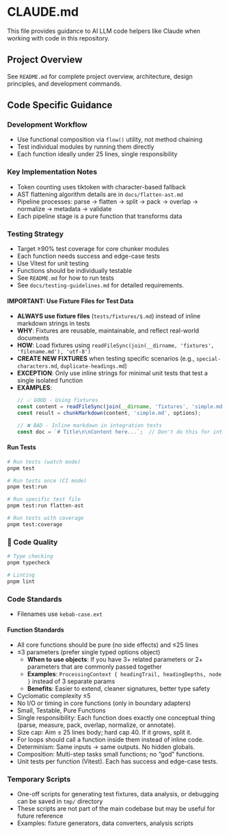 # CLAUDE.md

This file provides guidance to AI LLM code helpers like Claude when working with code in this repository.

## Project Overview

See `README.md` for complete project overview, architecture, design principles, and development commands.

## Code Specific Guidance

### Development Workflow
- Use functional composition via `flow()` utility, not method chaining
- Test individual modules by running them directly
- Each function ideally under 25 lines, single responsibility

### Key Implementation Notes
- Token counting uses tiktoken with character-based fallback
- AST flattening algorithm details are in `docs/flatten-ast.md`
- Pipeline processes: parse → flatten → split → pack → overlap → normalize → metadata → validate
- Each pipeline stage is a pure function that transforms data

### Testing Strategy
- Target ≥90% test coverage for core chunker modules
- Each function needs success and edge-case tests
- Use Vitest for unit testing
- Functions should be individually testable
- See `README.md` for how to run tests
- See `docs/testing-guidelines.md` for detailed requirements.

#### IMPORTANT: Use Fixture Files for Test Data
- **ALWAYS use fixture files** (`tests/fixtures/$.md`) instead of inline markdown strings in tests
- **WHY**: Fixtures are reusable, maintainable, and reflect real-world documents
- **HOW**: Load fixtures using `readFileSync(join(__dirname, 'fixtures', 'filename.md'), 'utf-8')`
- **CREATE NEW FIXTURES** when testing specific scenarios (e.g., `special-characters.md`, `duplicate-headings.md`)
- **EXCEPTION**: Only use inline strings for minimal unit tests that test a single isolated function
- **EXAMPLES**:
  ```typescript
  // ✅ GOOD - Using fixtures
  const content = readFileSync(join(__dirname, 'fixtures', 'simple.md'), 'utf-8');
  const result = chunkMarkdown(content, 'simple.md', options);

  // ❌ BAD - Inline markdown in integration tests
  const doc = `# Title\n\nContent here...`;  // Don't do this for integration tests!
  ```
#### Run Tests

```bash
# Run tests (watch mode)
pnpm test

# Run tests once (CI mode)
pnpm test:run

# Run specific test file
pnpm test:run flatten-ast

# Run tests with coverage
pnpm test:coverage
```

### 🔧 Code Quality

```bash
# Type checking
pnpm typecheck

# Linting
pnpm lint
```

### Code Standards
- Filenames use `kebab-case.ext`

#### Function Standards
- All core functions should be pure (no side effects) and ≤25 lines
- ≤3 parameters (prefer single typed options object)
  - **When to use objects**: If you have 3+ related parameters or 2+ parameters that are commonly passed together
  - **Examples**: `ProcessingContext { headingTrail, headingDepths, node }` instead of 3 separate params
  - **Benefits**: Easier to extend, cleaner signatures, better type safety
- Cyclomatic complexity ≤5
- No I/O or timing in core functions (only in boundary adapters)
- Small, Testable, Pure Functions
- Single responsibility: Each function does exactly one conceptual thing (parse, measure, pack, overlap, normalize, or annotate).
- Size cap: Aim ≤ 25 lines body; hard cap 40. If it grows, split it.
- For loops should call a function inside them instead of inline code.
- Determinism: Same inputs → same outputs. No hidden globals.
- Composition: Multi-step tasks small functions; no “god” functions.
- Unit tests per function (Vitest). Each has success and edge-case tests.


### Temporary Scripts
- One-off scripts for generating test fixtures, data analysis, or debugging can be saved in `tmp/` directory
- These scripts are not part of the main codebase but may be useful for future reference
- Examples: fixture generators, data converters, analysis scripts